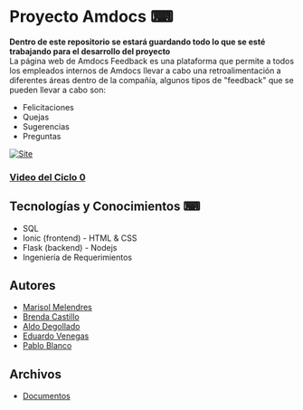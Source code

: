 # Proyecto Amdocs ⌨ 
**Dentro de este repositorio se estará guardando todo lo que se esté trabajando para el desarrollo del proyecto**
<br>
La página web de Amdocs Feedback es una plataforma que permite a todos los empleados internos de Amdocs llevar a cabo una retroalimentación a diferentes áreas dentro de la compañía, algunos tipos de "feedback" que se pueden llevar a cabo son:
- Felicitaciones
- Quejas
- Sugerencias
- Preguntas

[![Site](https://img.shields.io/badge/Visit-amdocs.web.app-important.svg)](https://amdocs.web.app)

### [Video del Ciclo 0](https://youtu.be/MD6ahwehlEc)

## Tecnologías y Conocimientos ⌨
- SQL
- Ionic (frontend) - HTML & CSS
- Flask (backend) - Nodejs
- Ingeniería de Requerimientos

## Autores
- [Marisol Melendres](https://github.com/marisolmelendresm)
- [Brenda Castillo](https://github.com/Brenda1605)
- [Aldo Degollado](https://github.com/Diplex09)
- [Eduardo Venegas](https://github.com/LaloVene/)
- [Pablo Blanco](https://github.com/pablo-blancoc/)

## Archivos
- [Documentos](./docs)
